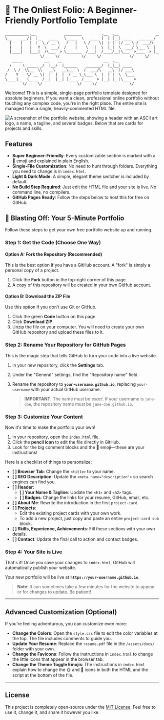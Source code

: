 # 📔 The Onliest Folio: A Beginner-Friendly Portfolio Template

```txt
___________.__             ________         .__  .__                 __   
\__    ___/|  |__   ____   \_____  \   ____ |  | |__| ____   _______/  |_ 
  |    |   |  |  \_/ __ \   /   |   \ /    \|  | |  |/ __ \ /  ___/\   __\
  |    |   |   Y  \  ___/  /    |    \   |  \  |_|  \  ___/ \___ \  |  |  
  |____|   |___|  /\___  > \_______  /___|  /____/__|\___  >____  > |__|  
                \/     \/          \/     \/             \/     \/        
   _____          __    __                   __  .__                      
  /     \ _____ _/  |__/  |______    _______/  |_|__| ____                
 /  \ /  \\__  \\   __\   __\__  \  /  ___/\   __\  |/ ___\               
/    Y    \/ __ \|  |  |  |  / __ \_\___ \  |  | |  \  \___               
\____|__  (____  /__|  |__| (____  /____  > |__| |__|\___  >              
        \/     \/                \/     \/               \/               
```

Welcome! This is a simple, single-page portfolio template designed for absolute beginners. If you want a clean, professional online portfolio without touching any complex code, you're in the right place. The entire site is managed from a single, heavily-commented HTML file.

![A screenshot of the portfolio website, showing a header with an ASCII art logo, a name, a tagline, and several badges. Below that are cards for projects and skills.](https://raw.githubusercontent.com/TheOnliestMattastic/TheOnliestMattastic.github.io/main/screenshot.png)


## Features

* **Super Beginner-Friendly**: Every customizable section is marked with a 🔧 emoji and explained in plain English.
* **Single-File Customization**: No need to hunt through folders. Everything you need to change is in `index.html`.
* **Light & Dark Mode**: A simple, elegant theme switcher is included by default.
* **No Build Step Required**: Just edit the HTML file and your site is live. No command line, no compilers.
* **GitHub Pages Ready**: Follow the steps below to host this for free on GitHub.

## 🚀 Blasting Off: Your 5-Minute Portfolio

Follow these steps to get your own free portfolio website up and running.

### Step 1: Get the Code (Choose One Way)

#### Option A: Fork the Repository (Recommended)

This is the best option if you have a GitHub account. A "fork" is simply a personal copy of a project.

1. Click the **Fork** button in the top-right corner of this page.
2. A copy of this repository will be created in your own GitHub account.

#### Option B: Download the ZIP File

Use this option if you don't use Git or GitHub.

1. Click the green **Code** button on this page.
2. Click **Download ZIP**.
3. Unzip the file on your computer. You will need to create your own GitHub repository and upload these files to it.

### Step 2: Rename Your Repository for GitHub Pages

This is the magic step that tells GitHub to turn your code into a live website.

1. In your new repository, click the **Settings** tab.
2. Under the "General" settings, find the "Repository name" field.
3. Rename the repository to **`your-username.github.io`**, replacing `your-username` with your actual GitHub username.

    > **IMPORTANT**: The name must be *exact*. If your username is `jane-doe`, the repository name must be `jane-doe.github.io`.

### Step 3: Customize Your Content

Now it's time to make the portfolio your own!

1. In your repository, open the `index.html` file.
2. Click the **pencil icon** to edit the file directly in GitHub.
3. Look for the big comment blocks and the 🔧 emoji—these are your instructions!

Here is a checklist of things to personalize:

* **[ ] Browser Tab**: Change the `<title>` to your name.
* **[ ] SEO Description**: Update the `<meta name="description">` so search engines can find you.
* **[ ] Header**:
  * **[ ] Your Name & Tagline**: Update the `<h1>` and `<h2>` tags.
  * **[ ] Badges**: Change the links for your resume, GitHub, email, etc.
* **[ ] About Me**: Rewrite the introduction in the first `project-card`.
* **[ ] Projects**:
  * Edit the existing project cards with your own work.
  * To add a new project, just copy and paste an entire `project-card sub` block.
* **[ ] Skills, Experience, Achievements**: Fill these sections with your own details.
* **[ ] Contact**: Update the final call to action and contact badges.

### Step 4: Your Site is Live

That's it! Once you save your changes to `index.html`, GitHub will automatically publish your website.

Your new portfolio will be live at **`https://your-username.github.io`**.

> **Note**: It can sometimes take a few minutes for the website to appear or for changes to update. Be patient!

---

## Advanced Customization (Optional)

If you're feeling adventurous, you can customize even more:

* **Change the Colors**: Open the `style.css` file to edit the color variables at the top. The file includes comments to guide you.
* **Update Your Resume**: Replace the `resume.pdf` file in the `/assets/docs/` folder with your own.
* **Change the Favicons**: Follow the instructions in `index.html` to change the little icons that appear in the browser tab.
* **Change the Theme Toggle Emojis**: The instructions in `index.html` explain how to change the 🌞 and 🌛 icons in both the HTML and the script at the bottom of the file.

---

## License

This project is completely open-source under the [MIT License](LICENSE). Feel free to use it, change it, and share it however you like.
